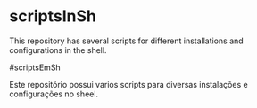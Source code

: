 
# scriptsInSh

This repository has several scripts for different installations and configurations in the shell.


#scriptsEmSh

Este repositório possui varios scripts para diversas instalações e configurações no sheel.

